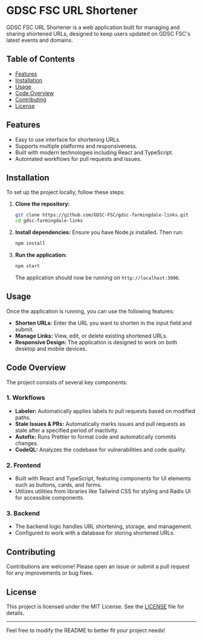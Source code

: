 # GDSC FSC URL Shortener

GDSC FSC URL Shortener is a web application built for managing and sharing shortened URLs, designed to keep users updated on GDSC FSC's latest events and domains.

## Table of Contents
- [Features](#features)
- [Installation](#installation)
- [Usage](#usage)
- [Code Overview](#code-overview)
- [Contributing](#contributing)
- [License](#license)

## Features
- Easy to use interface for shortening URLs.
- Supports multiple platforms and responsiveness.
- Built with modern technologies including React and TypeScript.
- Automated workflows for pull requests and issues.

## Installation

To set up the project locally, follow these steps:

1. **Clone the repository:**
   ```bash
   git clone https://github.com/GDSC-FSC/gdsc-farmingdale-links.git
   cd gdsc-farmingdale-links
   ```

2. **Install dependencies:**
   Ensure you have Node.js installed. Then run:
   ```bash
   npm install
   ```

3. **Run the application:**
   ```bash
   npm start
   ```

   The application should now be running on `http://localhost:3000`.

## Usage

Once the application is running, you can use the following features:

- **Shorten URLs:** Enter the URL you want to shorten in the input field and submit.
- **Manage Links:** View, edit, or delete existing shortened URLs.
- **Responsive Design:** The application is designed to work on both desktop and mobile devices.

## Code Overview

The project consists of several key components:

### 1. **Workflows**
- **Labeler:** Automatically applies labels to pull requests based on modified paths.
- **Stale Issues & PRs:** Automatically marks issues and pull requests as stale after a specified period of inactivity.
- **Autofix:** Runs Prettier to format code and automatically commits changes.
- **CodeQL:** Analyzes the codebase for vulnerabilities and code quality.

### 2. **Frontend**
- Built with React and TypeScript, featuring components for UI elements such as buttons, cards, and forms.
- Utilizes utilities from libraries like Tailwind CSS for styling and Radix UI for accessible components.

### 3. **Backend**
- The backend logic handles URL shortening, storage, and management.
- Configured to work with a database for storing shortened URLs.

## Contributing

Contributions are welcome! Please open an issue or submit a pull request for any improvements or bug fixes.

## License

This project is licensed under the MIT License. See the [LICENSE](LICENSE) file for details. 

---

Feel free to modify the README to better fit your project needs!